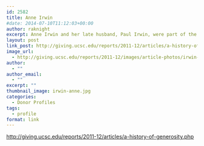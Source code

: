 ```yaml
---
id: 2582
title: Anne Irwin
#date: 2014-07-10T11:12:03+00:00
author: raknight
excerpt: Anne Irwin and her late husband, Paul Irwin, were part of the original fundraising board for the Seymour Marine Discovery Center.
layout: post
link_post: http://giving.ucsc.edu/reports/2011-12/articles/a-history-of-generosity.php
image_url:
  - http://giving.ucsc.edu/reports/2011-12/images/article-photos/irwin-anne.jpg
author:
  - ""
author_email:
  - ""
excerpt: ""
thumbnail_image: irwin-anne.jpg
categories:
  - Donor Profiles
tags:
  - profile
format: link
---
```

http://giving.ucsc.edu/reports/2011-12/articles/a-history-of-generosity.php
